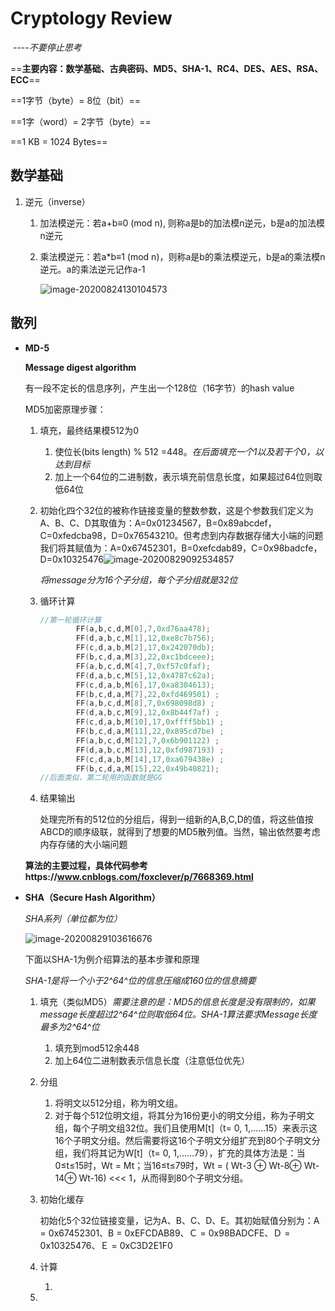 # Cryptology Review

​																														*----不要停止思考*



==**主要内容：数学基础、古典密码、MD5、SHA-1、RC4、DES、AES、RSA、ECC**==

==1字节（byte）= 8位（bit）==

==1字（word）= 2字节（byte）==

==1 KB = 1024 Bytes==



## 数学基础

1. 逆元（inverse）

   1. 加法模逆元：若a+b≡0 (mod n), 则称a是b的加法模n逆元，b是a的加法模n逆元

   2. 乘法模逆元：若a*b≡1 (mod n)，则称a是b的乘法模逆元，b是a的乘法模n逆元。a的乘法逆元记作a-1

      ![image-20200824130104573](..\Cryptology-review\pic\image-20200824130104573.png)

## 散列

* **MD-5**

  **Message digest algorithm** 

  有一段不定长的信息序列，产生出一个128位（16字节）的hash value

  MD5加密原理步骤：

  1. 填充，最终结果模512为0

     1. 使位长(bits length) % 512 =448。*在后面填充一个1以及若干个0，以达到目标*
     2. 加上一个64位的二进制数，表示填充前信息长度，如果超过64位则取低64位

  2. 初始化四个32位的被称作链接变量的整数参数，这是个参数我们定义为A、B、C、D其取值为：A=0x01234567，B=0x89abcdef，C=0xfedcba98，D=0x76543210。但考虑到内存数据存储大小端的问题我们将其赋值为：A=0x67452301，B=0xefcdab89，C=0x98badcfe，D=0x10325476![image-20200829092534857](..\Cryptology-review\pic\image-20200829092534857.png)

     *将message分为16个子分组，每个子分组就是32位*

  3. 循环计算

     ```c++
     //第一轮循环计算
             FF(a,b,c,d,M[0],7,0xd76aa478);
             FF(d,a,b,c,M[1],12,0xe8c7b756);
             FF(c,d,a,b,M[2],17,0x242070db);
             FF(b,c,d,a,M[3],22,0xc1bdceee);
             FF(a,b,c,d,M[4],7,0xf57c0faf);
             FF(d,a,b,c,M[5],12,0x4787c62a);
             FF(c,d,a,b,M[6],17,0xa8304613);
             FF(b,c,d,a,M[7],22,0xfd469501) ;
             FF(a,b,c,d,M[8],7,0x698098d8) ;
             FF(d,a,b,c,M[9],12,0x8b44f7af) ;
             FF(c,d,a,b,M[10],17,0xffff5bb1) ;
             FF(b,c,d,a,M[11],22,0x895cd7be) ;
             FF(a,b,c,d,M[12],7,0x6b901122) ;
             FF(d,a,b,c,M[13],12,0xfd987193) ;
             FF(c,d,a,b,M[14],17,0xa679438e) ;
             FF(b,c,d,a,M[15],22,0x49b40821);
     //后面类似，第二轮用的函数就是GG
     ```

  4. 结果输出

     处理完所有的512位的分组后，得到一组新的A,B,C,D的值，将这些值按ABCD的顺序级联，就得到了想要的MD5散列值。当然，输出依然要考虑内存存储的大小端问题

  **算法的主要过程，具体代码参考https://www.cnblogs.com/foxclever/p/7668369.html**

* **SHA（Secure Hash Algorithm）**

  *SHA系列（单位都为位）*

  ![image-20200829103616676](..\Cryptology-review\pic\image-20200829103616676.png)

  下面以SHA-1为例介绍算法的基本步骤和原理

  *SHA-1是将一个小于2^64^位的信息压缩成160位的信息摘要*

  1. 填充（类似MD5）*需要注意的是：MD5的信息长度是没有限制的，如果message长度超过2^64^位则取低64位。SHA-1算法要求Message长度最多为2^64^位*

     1. 填充到mod512余448
     2. 加上64位二进制数表示信息长度（注意低位优先）

  2. 分组

     1. 将明文以512分组，称为明文组。
     2. 对于每个512位明文组，将其分为16份更小的明文分组，称为子明文组，每个子明文组32位。我们且使用M[t]（t= 0, 1,……15）来表示这16个子明文分组。然后需要将这16个子明文分组扩充到80个子明文分组，我们将其记为W[t]（t= 0, 1,……79），扩充的具体方法是：当0≤t≤15时，Wt = Mt；当16≤t≤79时，Wt = ( Wt-3 ⊕ Wt-8⊕ Wt-14⊕ Wt-16) <<< 1，从而得到80个子明文分组。

  3. 初始化缓存<!--（MD5因为输出为128位，所以是四个，SHA-1输出160位所以是5个）-->

     初始化5个32位链接变量，记为A、B、C、D、E。其初始赋值分别为：A = 0x67452301、B = 0xEFCDAB89、Ｃ = 0x98BADCFE、Ｄ = 0x10325476、Ｅ = 0xC3D2E1F0

  4. 计算

     1. 

  5. 








